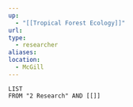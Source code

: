 ```yaml
---
up:
  - "[[Tropical Forest Ecology]]"
url: 
type:
  - researcher
aliases: 
location:
  - McGill
---
```

```dataview
LIST
FROM "2 Research" AND [[]]

```

